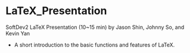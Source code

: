 # LaTeX_Presentation
SoftDev2 LaTeX Presentation (10~15 min) by Jason Shin, Johnny So, and Kevin Yan

- A short introduction to the basic functions and features of LaTeX.
